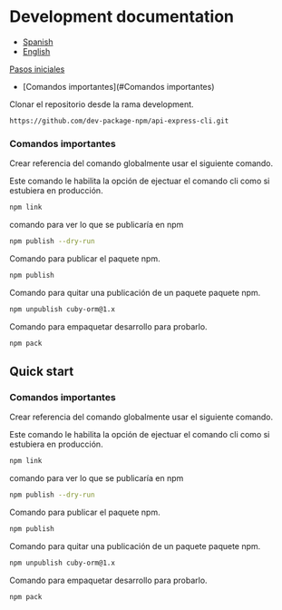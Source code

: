 # Development documentation

* [Spanish](#pasos-iniciales)
* [English](#quick-start)

[Pasos iniciales](#comandos-importantes)

* [Comandos importantes](#Comandos importantes)

Clonar el repositorio desde la rama development.

```
https://github.com/dev-package-npm/api-express-cli.git
```

### Comandos importantes

Crear referencia del comando globalmente usar el siguiente comando.

Este comando le habilita la opción de ejectuar el comando cli como si estubiera en producción.

```bash
npm link
```

comando para ver lo que se publicaría en npm

```bash
npm publish --dry-run
```

Comando para publicar el paquete npm.

```bash
npm publish
```

Comando para quitar una publicación de un paquete paquete npm.

```bash
npm unpublish cuby-orm@1.x
```

Comando para empaquetar desarrollo para probarlo.

```bash
npm pack
```

## Quick start

### Comandos importantes

Crear referencia del comando globalmente usar el siguiente comando.

Este comando le habilita la opción de ejectuar el comando cli como si estubiera en producción.

```bash
npm link
```

comando para ver lo que se publicaría en npm

```bash
npm publish --dry-run
```

Comando para publicar el paquete npm.

```bash
npm publish
```

Comando para quitar una publicación de un paquete paquete npm.

```bash
npm unpublish cuby-orm@1.x
```

Comando para empaquetar desarrollo para probarlo.

```bash
npm pack
```

